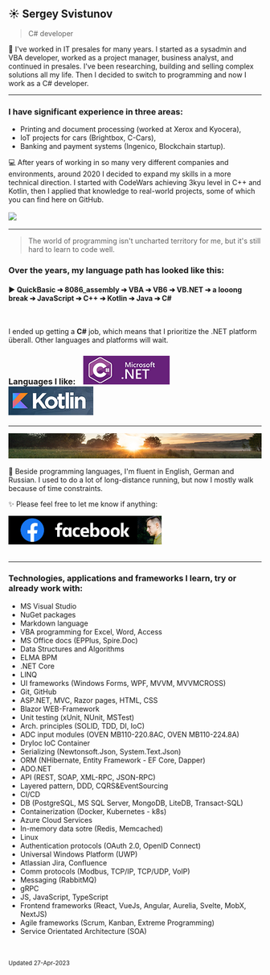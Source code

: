 
## ☀️ Sergey Svistunov
> C# developer 

👔   I've worked in IT presales for many years. I started as a sysadmin and VBA developer, worked as a project manager, business analyst, and continued in presales. I've been researching, building and selling complex solutions all my life.
Then I decided to switch to programming and now I work as a C# developer.
<br>
***
### I have significant experience in three areas:
* Printing and document processing (worked at Xerox and Kyocera),
* IoT projects for cars (Brightbox, C-Cars),
* Banking and payment systems (Ingenico, Blockchain startup).

💻 After years of working in so many very different companies and environments, around 2020 I decided to expand my skills in a more technical direction. I started with CodeWars achieving 3kyu level in C++ and Kotlin, then I applied that knowledge to real-world projects, some of which you can find here on GitHub. 
<br> <br> <img src="https://www.codewars.com/users/SergeyFM/badges/large?theme=light"> 
***
> The world of programming isn't uncharted territory for me,  but it's still hard to learn to code well. 

### Over the years, my language path has looked like this:

#### :arrow_forward: QuickBasic ➔ 8086_assembly ➔ VBA ➔ VB6 ➔ VB.NET ➔ a looong break ➔ JavaScript ➔ C++ ➔ Kotlin ➔ Java ➔ C# 

<br>

I ended up getting a **C#** job, which means that I prioritize the .NET platform überall. Other languages and platforms will wait. <br>

### Languages I like: &nbsp;&nbsp; <img src="small_c-sharp-dot-net.png" height=57px> &nbsp;&nbsp; <img src="small_kotlin.png" height=57px> 

***
<img src="panorama.jpg" height=50px width=100%>

🏃 Beside programming languages, I'm fluent in English, German and Russian. 
I used to do a lot of long-distance running, but now I mostly walk because of time constraints.



✨ Please feel free to let me know if anything:  

<a href="https://www.facebook.com/svistunovsergey" target="_blank">  <img src="my_fb_icon.png" height=57px> </a>
<br><br>

***

### Technologies, applications and frameworks I learn, try or already work with:
*	MS Visual Studio 
*	NuGet packages
*	Markdown language
*	VBA programming for Excel, Word, Access
*	MS Office docs (EPPlus, Spire.Doc)
*	Data Structures and Algorithms
*	ELMA BPM
*	.NET Core
*	LINQ
*	UI frameworks (Windows Forms, WPF, MVVM, MVVMCROSS)
*	Git, GitHub
*	ASP.NET, MVC, Razor pages, HTML, CSS
*	Blazor WEB-Framework
*	Unit testing (xUnit, NUnit, MSTest)
*	Arch. principles (SOLID, TDD, DI, IoC)
*	ADC input modules (OVEN MB110-220.8AC, OVEN MB110-224.8A)
*	DryIoc IoC Container
*	Serializing (Newtonsoft.Json, System.Text.Json)
*	ORM (NHibernate, Entity Framework - EF Core, Dapper)
*	ADO.NET
*	API (REST, SOAP, XML-RPC, JSON-RPC)
*	Layered pattern, DDD, CQRS&EventSourcing
*	CI/CD
*	DB (PostgreSQL, MS SQL Server, MongoDB, LiteDB, Transact-SQL)
*	Containerization (Docker, Kubernetes - k8s)
*	Azure Cloud Services
*	In-memory data sotre (Redis, Memcached)
*	Linux
*	Authentication protocols (OAuth 2.0, OpenID Connect)
*	Universal Windows Platform (UWP)
*	Atlassian Jira, Confluence
*	Comm protocols (Modbus, TCP/IP, TCP/UDP, VoIP)
*	Messaging (RabbitMQ)
*	gRPC
*	JS, JavaScript, TypeScript
*	Frontend frameworks (React, VueJs, Angular, Aurelia, Svelte, MobX, NextJS)
*	Agile frameworks (Scrum, Kanban, Extreme Programming)
*	Service Orientated Architecture (SOA)

<br> <br> 
<sup> Updated 27-Apr-2023 </sup>


